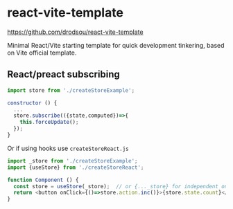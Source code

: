 # react-vite-template

https://github.com/drodsou/react-vite-template

Minimal React/Vite starting template for quick development tinkering, based on Vite official template.


## React/preact subscribing
```js
import store from './createStoreExample'; 

constructor () {
  ...
  store.subscribe(({state,computed})=>{
    this.forceUpdate();  
  });
}
```

Or if using hooks use `createStoreReact.js`

```js
import _store from './createStoreExample';
import {useStore} from './createStoreReact';

function Component () {
  const store = useStore(_store);  // or {..._store} for independent one
  return <button onClick={()=>store.action.inc()}>{store.state.count}</button>
}
```